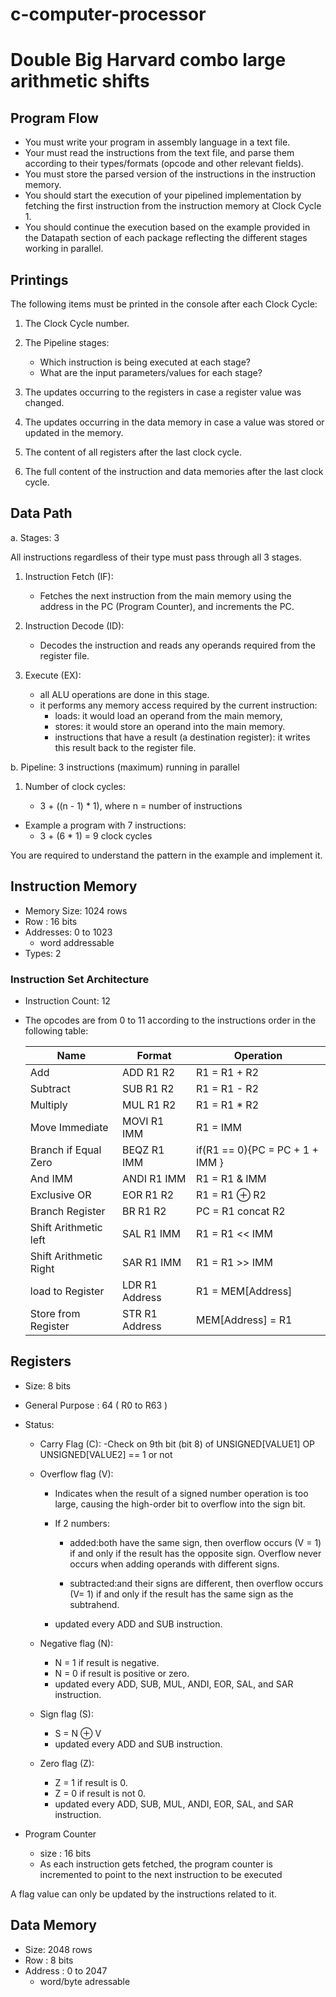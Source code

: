 # c-computer-processor

# Double Big Harvard combo large arithmetic shifts

## Program Flow

- You must write your program in assembly language in a text file.
- Your must read the instructions from the text file, and parse them according to their types/formats (opcode and other relevant fields).
- You must store the parsed version of the instructions in the instruction memory.
- You should start the execution of your pipelined implementation by fetching the first instruction from the instruction memory at Clock Cycle 1.
- You should continue the execution based on the example provided in the Datapath section of each package reflecting the different stages working in parallel.

## Printings

The following items must be printed in the console after each Clock Cycle:

1. The Clock Cycle number.

2. The Pipeline stages:

   - Which instruction is being executed at each stage?
   - What are the input parameters/values for each stage?

3. The updates occurring to the registers in case a register value was changed.

4. The updates occurring in the data memory in case a value was stored or updated in the memory.
5. The content of all registers after the last clock cycle.
6. The full content of the instruction and data memories after the last clock cycle.

## Data Path

a. Stages: 3

All instructions regardless of their type must pass through all 3 stages.

1. Instruction Fetch (IF):
   - Fetches the next instruction from the main memory using the address in the PC (Program Counter), and increments the PC.
2. Instruction Decode (ID):
   - Decodes the instruction and reads any operands required from the register file.
3. Execute (EX):

   - all ALU operations are done in this stage.
   - it performs any memory access required by the current instruction:
     - loads: it would load an operand from the main memory,
     - stores: it would store an operand into the main memory.
     - instructions that have a result (a destination register): it writes this result back to the register file.

b. Pipeline: 3 instructions (maximum) running in parallel

1.  Number of clock cycles:

    - 3 + ((n - 1) \* 1), where n = number of instructions

- Example a program with 7 instructions:
  - 3 + (6 \* 1) = 9 clock cycles

You are required to understand the pattern in the example and implement it.

## Instruction Memory

- Memory Size: 1024 rows
- Row : 16 bits
- Addresses: 0 to 1023
  - word addressable
- Types: 2

### Instruction Set Architecture

- Instruction Count: 12

- The opcodes are from 0 to 11 according to the instructions order in the following table:

  | Name                   | Format         | Operation                       |
  | ---------------------- | -------------- | ------------------------------- |
  | Add                    | ADD R1 R2      | R1 = R1 + R2                    |
  | Subtract               | SUB R1 R2      | R1 = R1 - R2                    |
  | Multiply               | MUL R1 R2      | R1 = R1 \* R2                   |
  | Move Immediate         | MOVI R1 IMM    | R1 = IMM                        |
  | Branch if Equal Zero   | BEQZ R1 IMM    | if(R1 == 0){PC = PC + 1 + IMM } |
  | And IMM                | ANDI R1 IMM    | R1 = R1 & IMM                   |
  | Exclusive OR           | EOR R1 R2      | R1 = R1 ⊕ R2                    |
  | Branch Register        | BR R1 R2       | PC = R1 concat R2               |
  | Shift Arithmetic left  | SAL R1 IMM     | R1 = R1 << IMM                  |
  | Shift Arithmetic Right | SAR R1 IMM     | R1 = R1 >> IMM                  |
  | load to Register       | LDR R1 Address | R1 = MEM[Address]               |
  | Store from Register    | STR R1 Address | MEM[Address] = R1               |

## Registers

- Size: 8 bits
- General Purpose : 64 ( R0 to R63 )
- Status:

  - Carry Flag (C):
    -Check on 9th bit (bit 8) of UNSIGNED[VALUE1] OP UNSIGNED[VALUE2] == 1 or not

  - Overflow flag (V):

    - Indicates when the result of a signed number operation is too large, causing the high-order bit to overflow into the sign bit.

    - If 2 numbers:

      - added:both have the same sign, then overflow occurs (V = 1) if and only if the result has the opposite sign.
        Overflow never occurs when adding operands with different signs.

      - subtracted:and their signs are different, then overflow occurs (V= 1) if and only if the result has the same sign as the subtrahend.

    - updated every ADD and SUB instruction.

  - Negative flag (N):
    - N = 1 if result is negative.
    - N = 0 if result is positive or zero.
    - updated every ADD, SUB, MUL, ANDI, EOR, SAL, and SAR instruction.
  - Sign flag (S):
    - S = N ⊕ V
    - updated every ADD and SUB instruction.
  - Zero flag (Z):
    - Z = 1 if result is 0.
    - Z = 0 if result is not 0.
    - updated every ADD, SUB, MUL, ANDI, EOR, SAL, and SAR instruction.

- Program Counter
  - size : 16 bits
  - As each instruction gets fetched, the program counter is incremented to point to the next instruction to be executed

A flag value can only be updated by the instructions related to it.

## Data Memory

- Size: 2048 rows
- Row : 8 bits
- Address : 0 to 2047
  - word/byte adressable

